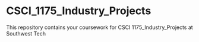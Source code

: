 # CSCI_1175_Industry_Projects

This repository contains your coursework for CSCI 1175_Industry_Projects at Southwest Tech

